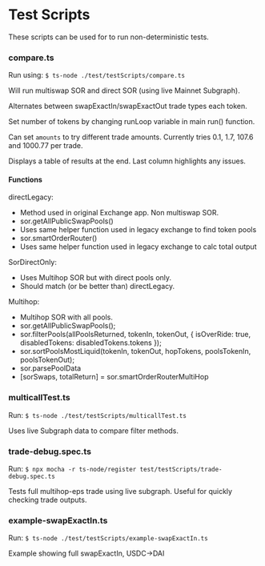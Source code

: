 # Test Scripts

These scripts can be used for to run non-deterministic tests.

### compare.ts

Run using: `$ ts-node ./test/testScripts/compare.ts`

Will run multiswap SOR and direct SOR (using live Mainnet Subgraph).

Alternates between swapExactIn/swapExactOut trade types each token.

Set number of tokens by changing runLoop variable in main run() function.

Can set `amounts` to try different trade amounts. Currently tries 0.1, 1.7, 107.6 and 1000.77 per trade.

Displays a table of results at the end. Last column highlights any issues.

#### Functions

directLegacy:

-   Method used in original Exchange app. Non multiswap SOR.
-   sor.getAllPublicSwapPools()
-   Uses same helper function used in legacy exchange to find token pools
-   sor.smartOrderRouter()
-   Uses same helper function used in legacy exchange to calc total output

SorDirectOnly:

-   Uses Multihop SOR but with direct pools only.
-   Should match (or be better than) directLegacy.

Multihop:

-   Multihop SOR with all pools.
-   sor.getAllPublicSwapPools();
-   sor.filterPools(allPoolsReturned, tokenIn, tokenOut, { isOverRide: true, disabledTokens: disabledTokens.tokens });
-   sor.sortPoolsMostLiquid(tokenIn, tokenOut, hopTokens, poolsTokenIn, poolsTokenOut);
-   sor.parsePoolData
-   [sorSwaps, totalReturn] = sor.smartOrderRouterMultiHop

### multicallTest.ts

Run: `$ ts-node ./test/testScripts/multicallTest.ts`

Uses live Subgraph data to compare filter methods.

### trade-debug.spec.ts

Run: `$ npx mocha -r ts-node/register test/testScripts/trade-debug.spec.ts`

Tests full multihop-eps trade using live subgraph. Useful for quickly checking trade outputs.

### example-swapExactIn.ts

Run: `$ ts-node ./test/testScripts/example-swapExactIn.ts`

Example showing full swapExactIn, USDC->DAI
